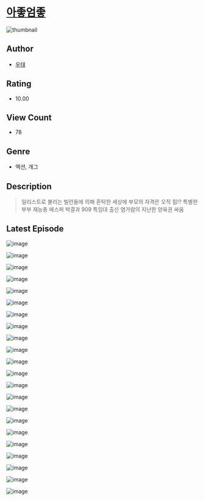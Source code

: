 # [아좋엄좋](https://comic.naver.com/bestChallenge/list?titleId=810134)
![thumbnail](https://image-comic.pstatic.net/user_contents_data/challenge_comic/2023/05/23/357823/upload_7234296370812903989_480x623.jpeg)

## Author
- [우태](https://comic.naver.com/artistTitle?id=357823)

## Rating
- 10.00

## View Count
- 78

## Genre
- 액션, 개그

## Description
> 일리스트로 불리는 빌런들에 의해 혼탁한 세상에 부모의 자격은 오직 힘!? 특별한 부부 재능충 에스퍼 박결과 909 특임대 출신 염가람의 지난한 양육권 싸움


## Latest Episode
![image](https://image-comic.pstatic.net/user_contents_data/challenge_comic/2023/05/23/357823/upload_7017229873905480801.jpeg)

![image](https://image-comic.pstatic.net/user_contents_data/challenge_comic/2023/05/23/357823/upload_3558513550356199522.jpeg)

![image](https://image-comic.pstatic.net/user_contents_data/challenge_comic/2023/05/23/357823/upload_7221576318295892537.jpeg)

![image](https://image-comic.pstatic.net/user_contents_data/challenge_comic/2023/05/23/357823/upload_3472613079238455393.jpeg)

![image](https://image-comic.pstatic.net/user_contents_data/challenge_comic/2023/05/23/357823/upload_3558460764469880421.jpeg)

![image](https://image-comic.pstatic.net/user_contents_data/challenge_comic/2023/05/23/357823/upload_3617343099681388592.jpeg)

![image](https://image-comic.pstatic.net/user_contents_data/challenge_comic/2023/05/23/357823/upload_3846978297769703270.jpeg)

![image](https://image-comic.pstatic.net/user_contents_data/challenge_comic/2023/05/23/357823/upload_3689121430599919157.jpeg)

![image](https://image-comic.pstatic.net/user_contents_data/challenge_comic/2023/05/23/357823/upload_7233963205102757172.jpeg)

![image](https://image-comic.pstatic.net/user_contents_data/challenge_comic/2023/05/23/357823/upload_3774690923823577445.jpeg)

![image](https://image-comic.pstatic.net/user_contents_data/challenge_comic/2023/05/23/357823/upload_3906082340034601780.jpeg)

![image](https://image-comic.pstatic.net/user_contents_data/challenge_comic/2023/05/23/357823/upload_7363726485030778673.jpeg)

![image](https://image-comic.pstatic.net/user_contents_data/challenge_comic/2023/05/23/357823/upload_7017561930641912373.jpeg)

![image](https://image-comic.pstatic.net/user_contents_data/challenge_comic/2023/05/23/357823/upload_3834926353319278388.jpeg)

![image](https://image-comic.pstatic.net/user_contents_data/challenge_comic/2023/05/23/357823/upload_3690192354992470373.jpeg)

![image](https://image-comic.pstatic.net/user_contents_data/challenge_comic/2023/05/23/357823/upload_4062868295079179570.jpeg)

![image](https://image-comic.pstatic.net/user_contents_data/challenge_comic/2023/05/23/357823/upload_3906935568859358822.jpeg)

![image](https://image-comic.pstatic.net/user_contents_data/challenge_comic/2023/05/23/357823/upload_4121138043215361592.jpeg)

![image](https://image-comic.pstatic.net/user_contents_data/challenge_comic/2023/05/23/357823/upload_7161066675099623992.jpeg)

![image](https://image-comic.pstatic.net/user_contents_data/challenge_comic/2023/05/23/357823/upload_3905290713107282021.jpeg)

![image](https://image-comic.pstatic.net/user_contents_data/challenge_comic/2023/05/23/357823/upload_4048842954750046518.jpeg)

![image](https://image-comic.pstatic.net/user_contents_data/challenge_comic/2023/05/23/357823/upload_3847309070481896548.jpeg)
